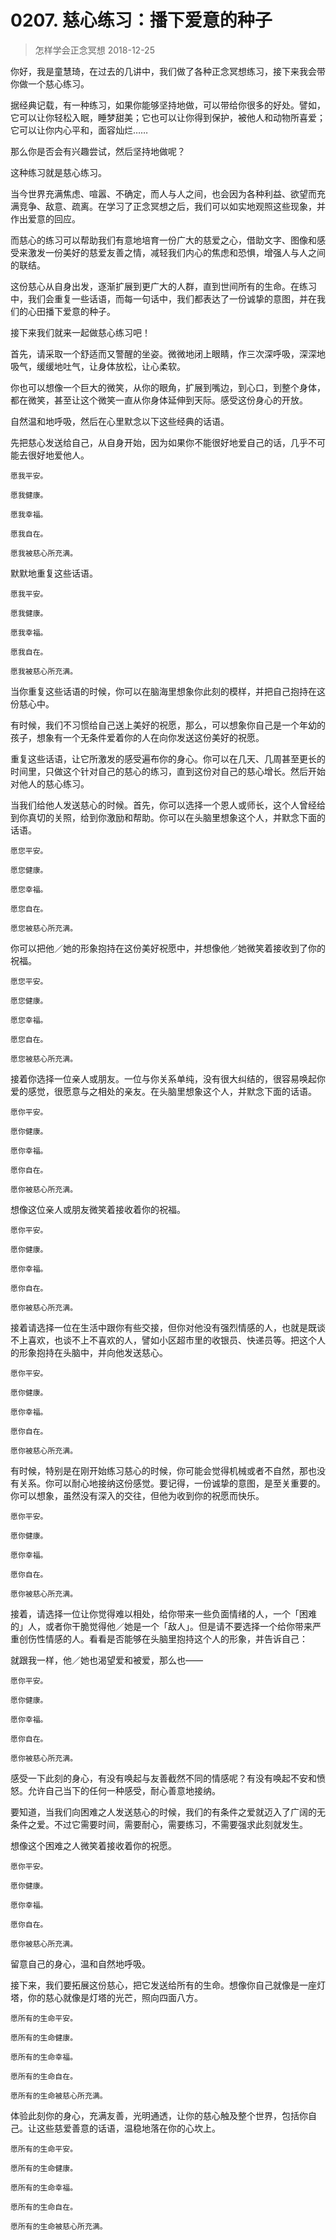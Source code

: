 # 0207. 慈心练习：播下爱意的种子
> 怎样学会正念冥想
2018-12-25

你好，我是童慧琦，在过去的几讲中，我们做了各种正念冥想练习，接下来我会带你做一个慈心练习。

据经典记载，有一种练习，如果你能够坚持地做，可以带给你很多的好处。譬如，它可以让你轻松入眠，睡梦甜美；它也可以让你得到保护，被他人和动物所喜爱；它可以让你内心平和，面容灿烂……

那么你是否会有兴趣尝试，然后坚持地做呢？

这种练习就是慈心练习。

当今世界充满焦虑、喧嚣、不确定，而人与人之间，也会因为各种利益、欲望而充满竞争、敌意、疏离。在学习了正念冥想之后，我们可以如实地观照这些现象，并作出爱意的回应。

而慈心的练习可以帮助我们有意地培育一份广大的慈爱之心，借助文字、图像和感受来激发一份美好的慈爱友善之情，减轻我们内心的焦虑和恐惧，增强人与人之间的联结。

这份慈心从自身出发，逐渐扩展到更广大的人群，直到世间所有的生命。在练习中，我们会重复一些话语，而每一句话中，我们都表达了一份诚挚的意图，并在我们的心田播下爱意的种子。

接下来我们就来一起做慈心练习吧！

首先，请采取一个舒适而又警醒的坐姿。微微地闭上眼睛，作三次深呼吸，深深地吸气，缓缓地吐气，让身体放松，让心柔软。

你也可以想像一个巨大的微笑，从你的眼角，扩展到嘴边，到心口，到整个身体，都在微笑，甚至让这个微笑一直从你身体延伸到天际。感受这份身心的开放。

自然温和地呼吸，然后在心里默念以下这些经典的话语。

先把慈心发送给自己，从自身开始，因为如果你不能很好地爱自己的话，几乎不可能去很好地爱他人。

```
愿我平安。

愿我健康。

愿我幸福。

愿我自在。

愿我被慈心所充满。
```

默默地重复这些话语。

```
愿我平安。

愿我健康。

愿我幸福。

愿我自在。

愿我被慈心所充满。
```

当你重复这些话语的时候，你可以在脑海里想象你此刻的模样，并把自己抱持在这份慈心中。

有时候，我们不习惯给自己送上美好的祝愿，那么，可以想象你自己是一个年幼的孩子，想象有一个无条件爱着你的人在向你发送这份美好的祝愿。

重复这些话语，让它所激发的感受遍布你的身心。你可以在几天、几周甚至更长的时间里，只做这个针对自己的慈心的练习，直到这份对自己的慈心增长。然后开始对他人的慈心练习。

当我们给他人发送慈心的时候。首先，你可以选择一个恩人或师长，这个人曾经给到你真切的关照，给到你激励和帮助。你可以在头脑里想象这个人，并默念下面的话语。

```
愿您平安。

愿您健康。

愿您幸福。

愿您自在。

愿您被慈心所充满。
```

你可以把他／她的形象抱持在这份美好祝愿中，并想像他／她微笑着接收到了你的祝福。

```
愿您平安。

愿您健康。

愿您幸福。

愿您自在。

愿您被慈心所充满。
```

接着你选择一位亲人或朋友。一位与你关系单纯，没有很大纠结的，很容易唤起你爱的感觉，很愿意与之相处的亲友。在头脑里想象这个人，并默念下面的话语。

```
愿你平安。

愿你健康。

愿你幸福。

愿你自在。

愿你被慈心所充满。
```

想像这位亲人或朋友微笑着接收着你的祝福。

```
愿你平安。

愿你健康。

愿你幸福。

愿你自在。

愿你被慈心所充满。
```

接着请选择一位在生活中跟你有些交接，但你对他没有强烈情感的人，也就是既谈不上喜欢，也谈不上不喜欢的人，譬如小区超市里的收银员、快递员等。把这个人的形象抱持在头脑中，并向他发送慈心。

```
愿你平安。

愿你健康。

愿你幸福。

愿你自在。

愿你被慈心所充满。
```

有时候，特别是在刚开始练习慈心的时候，你可能会觉得机械或者不自然，那也没有关系。你可以耐心地接纳这份感觉。要记得，一份诚挚的意图，是至关重要的。你可以想象，虽然没有深入的交往，但他为收到你的祝愿而快乐。

```
愿你平安。

愿你健康。

愿你幸福。

愿你自在。

愿你被慈心所充满。
```

接着，请选择一位让你觉得难以相处，给你带来一些负面情绪的人，一个「困难的」人，或者你干脆觉得他／她是一个「敌人」。但是请不要选择一个给你带来严重创伤性情感的人。看看是否能够在头脑里抱持这个人的形象，并告诉自己：

就跟我一样，他／她也渴望爱和被爱，那么也——

```
愿你平安。

愿你健康。

愿你幸福。

愿你自在。

愿你被慈心所充满。
```

感受一下此刻的身心，有没有唤起与友善截然不同的情感呢？有没有唤起不安和愤怒。允许自己当下的任何一种感受，耐心善意地接纳。

要知道，当我们向困难之人发送慈心的时候，我们的有条件之爱就迈入了广阔的无条件之爱。不过它需要时间，需要耐心，需要练习，不需要强求此刻就发生。

想像这个困难之人微笑着接收着你的祝愿。

```
愿你平安。

愿你健康。

愿你幸福。

愿你自在。

愿你被慈心所充满。
```

留意自己的身心，温和自然地呼吸。

接下来，我们要拓展这份慈心，把它发送给所有的生命。想像你自己就像是一座灯塔，你的慈心就像是灯塔的光芒，照向四面八方。

```
愿所有的生命平安。

愿所有的生命健康。

愿所有的生命幸福。

愿所有的生命自在。

愿所有的生命被慈心所充满。
```

体验此刻你的身心，充满友善，光明通透，让你的慈心触及整个世界，包括你自己。让这些慈爱善意的话语，温稳地落在你的心坎上。

```
愿所有的生命平安。

愿所有的生命健康。

愿所有的生命幸福。

愿所有的生命自在。

愿所有的生命被慈心所充满。
```